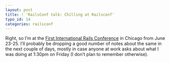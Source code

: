```yaml
---
layout: post
title: ! 'RailsConf talk: Chilling at Railsconf'
typo_id: 14
categories: railsconf
---
```

Right, so I’m at the [First International Rails Conference](http://railsconf.com) in Chicago from June 23-25. I’ll probably be dropping a good number of notes about the same in the next couple of days, mostly in case anyone at work asks about what I was doing at 1:30pm on Friday (I don’t plan to remember otherwise).
